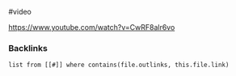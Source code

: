 #video 

https://www.youtube.com/watch?v=CwRF8alr6vo

### Backlinks
```dataview 
list from [[#]] where contains(file.outlinks, this.file.link)
```

